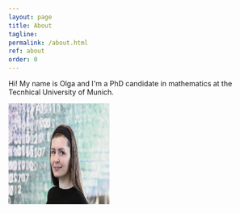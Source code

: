 ```yaml
---
layout: page
title: About
tagline: 
permalink: /about.html
ref: about
order: 0
---
```


Hi! My name is Olga and I'm a PhD candidate in mathematics at the Tecnhical University of Munich.

<img src="assets/images/numbers14.jpg" width="200" height="200">

<!---
[Go to the Home Page]({{ '/' | absolute_url }})
![image](/assets/images/numbers14.jpg)
-->
